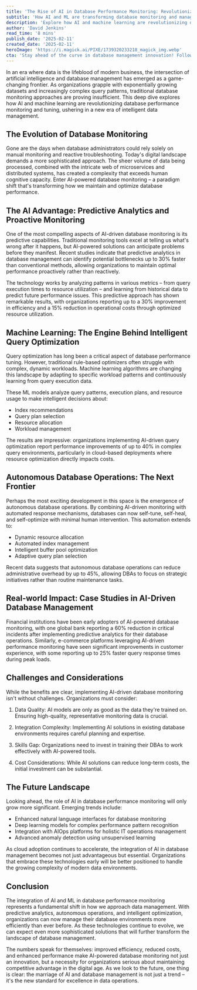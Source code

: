 ```yaml
---
title: 'The Rise of AI in Database Performance Monitoring: Revolutionizing Data Management for the Digital Age'
subtitle: 'How AI and ML are transforming database monitoring and management'
description: 'Explore how AI and machine learning are revolutionizing database performance monitoring and tuning. From predictive analytics to autonomous operations, discover how organizations are achieving up to 40% performance improvements and 45% reduction in administrative overhead through AI-driven database management solutions.'
author: 'David Jenkins'
read_time: '8 mins'
publish_date: '2025-02-11'
created_date: '2025-02-11'
heroImage: 'https://i.magick.ai/PIXE/1739320233218_magick_img.webp'
cta: 'Stay ahead of the curve in database management innovation! Follow us on LinkedIn for regular updates on AI-powered solutions and expert insights into the future of data operations.'
---
```


In an era where data is the lifeblood of modern business, the intersection of artificial intelligence and database management has emerged as a game-changing frontier. As organizations grapple with exponentially growing datasets and increasingly complex query patterns, traditional database monitoring approaches are proving insufficient. This deep dive explores how AI and machine learning are revolutionizing database performance monitoring and tuning, ushering in a new era of intelligent data management.

## The Evolution of Database Monitoring

Gone are the days when database administrators could rely solely on manual monitoring and reactive troubleshooting. Today's digital landscape demands a more sophisticated approach. The sheer volume of data being processed, combined with the intricate web of microservices and distributed systems, has created a complexity that exceeds human cognitive capacity. Enter AI-powered database monitoring – a paradigm shift that's transforming how we maintain and optimize database performance.

## The AI Advantage: Predictive Analytics and Proactive Monitoring

One of the most compelling aspects of AI-driven database monitoring is its predictive capabilities. Traditional monitoring tools excel at telling us what's wrong after it happens, but AI-powered solutions can anticipate problems before they manifest. Recent studies indicate that predictive analytics in database management can identify potential bottlenecks up to 30% faster than conventional methods, allowing organizations to maintain optimal performance proactively rather than reactively.

The technology works by analyzing patterns in various metrics – from query execution times to resource utilization – and learning from historical data to predict future performance issues. This predictive approach has shown remarkable results, with organizations reporting up to a 30% improvement in efficiency and a 15% reduction in operational costs through optimized resource utilization.

## Machine Learning: The Engine Behind Intelligent Query Optimization

Query optimization has long been a critical aspect of database performance tuning. However, traditional rule-based optimizers often struggle with complex, dynamic workloads. Machine learning algorithms are changing this landscape by adapting to specific workload patterns and continuously learning from query execution data.

These ML models analyze query patterns, execution plans, and resource usage to make intelligent decisions about:
- Index recommendations
- Query plan selection
- Resource allocation
- Workload management

The results are impressive: organizations implementing AI-driven query optimization report performance improvements of up to 40% in complex query environments, particularly in cloud-based deployments where resource optimization directly impacts costs.

## Autonomous Database Operations: The Next Frontier

Perhaps the most exciting development in this space is the emergence of autonomous database operations. By combining AI-driven monitoring with automated response mechanisms, databases can now self-tune, self-heal, and self-optimize with minimal human intervention. This automation extends to:

- Dynamic resource allocation
- Automated index management
- Intelligent buffer pool optimization
- Adaptive query plan selection

Recent data suggests that autonomous database operations can reduce administrative overhead by up to 45%, allowing DBAs to focus on strategic initiatives rather than routine maintenance tasks.

## Real-world Impact: Case Studies in AI-Driven Database Management

Financial institutions have been early adopters of AI-powered database monitoring, with one global bank reporting a 60% reduction in critical incidents after implementing predictive analytics for their database operations. Similarly, e-commerce platforms leveraging AI-driven performance monitoring have seen significant improvements in customer experience, with some reporting up to 25% faster query response times during peak loads.

## Challenges and Considerations

While the benefits are clear, implementing AI-driven database monitoring isn't without challenges. Organizations must consider:

1. Data Quality: AI models are only as good as the data they're trained on. Ensuring high-quality, representative monitoring data is crucial.

2. Integration Complexity: Implementing AI solutions in existing database environments requires careful planning and expertise.

3. Skills Gap: Organizations need to invest in training their DBAs to work effectively with AI-powered tools.

4. Cost Considerations: While AI solutions can reduce long-term costs, the initial investment can be substantial.

## The Future Landscape

Looking ahead, the role of AI in database performance monitoring will only grow more significant. Emerging trends include:

- Enhanced natural language interfaces for database monitoring
- Deep learning models for complex performance pattern recognition
- Integration with AIOps platforms for holistic IT operations management
- Advanced anomaly detection using unsupervised learning

As cloud adoption continues to accelerate, the integration of AI in database management becomes not just advantageous but essential. Organizations that embrace these technologies early will be better positioned to handle the growing complexity of modern data environments.

## Conclusion

The integration of AI and ML in database performance monitoring represents a fundamental shift in how we approach data management. With predictive analytics, autonomous operations, and intelligent optimization, organizations can now manage their database environments more efficiently than ever before. As these technologies continue to evolve, we can expect even more sophisticated solutions that will further transform the landscape of database management.

The numbers speak for themselves: improved efficiency, reduced costs, and enhanced performance make AI-powered database monitoring not just an innovation, but a necessity for organizations serious about maintaining competitive advantage in the digital age. As we look to the future, one thing is clear: the marriage of AI and database management is not just a trend – it's the new standard for excellence in data operations.